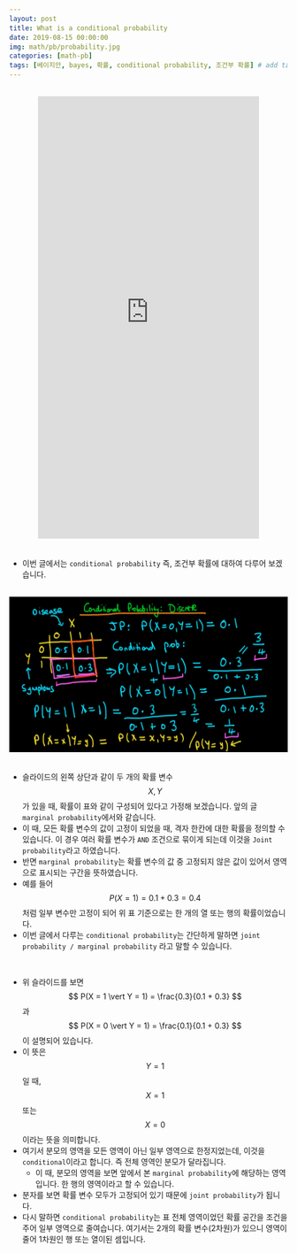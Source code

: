 ```yaml
---
layout: post
title: What is a conditional probability
date: 2019-08-15 00:00:00
img: math/pb/probability.jpg
categories: [math-pb] 
tags: [베이지안, bayes, 확률, conditional probability, 조건부 확률] # add tag
---
```


<br>
<div style="text-align: center;">
    <iframe src="https://www.youtube.com/embed/_Y_xMTTmt-Q" frameborder="0" allowfullscreen="true" width="400px" height="800px"> </iframe>
</div>
<br>

- 이번 글에서는 `conditional probability` 즉, 조건부 확률에 대하여 다루어 보겠습니다.

<br>
<center><img src="../assets/img/math/pb/bayes_stat_07/1.PNG" alt="Drawing" style="width: 800px;"/></center>
<br>


- 슬라이드의 왼쪽 상단과 같이 두 개의 확률 변수 $$ X, Y $$ 가 있을 때, 확률이 표와 같이 구성되어 있다고 가정해 보겠습니다. 앞의 글 `marginal probability`에서와 같습니다.
- 이 때, 모든 확률 변수의 값이 고정이 되었을 때, 격자 한칸에 대한 확률을 정의할 수 있습니다. 이 경우 여러 확률 변수가 `AND` 조건으로 묶이게 되는데 이것을 `Joint probability`라고 하였습니다.
- 반면 `marginal probability`는 확률 변수의 값 중 고정되지 않은 값이 있어서 영역으로 표시되는 구간을 뜻하였습니다.
- 예를 들어 $$ P(X = 1) = 0.1 + 0.3 = 0.4 $$ 처럼 일부 변수만 고정이 되어 위 표 기준으로는 한 개의 열 또는 행의 확률이었습니다.
- 이번 글에서 다루는 `conditional probability`는 간단하게 말하면 `joint probability / marginal probability` 라고 말할 수 있습니다.

<br>

- 위 슬라이드를 보면 $$ P(X = 1 \vert Y = 1) = \frac{0.3}{0.1 + 0.3} $$과 $$ P(X = 0 \vert Y = 1) = \frac{0.1}{0.1 + 0.3} $$ 이 설명되어 있습니다.
- 이 뜻은 $$ Y = 1 $$ 일 때, $$ X = 1 $$ 또는 $$ X = 0 $$이라는 뜻을 의미합니다.
- 여기서 분모의 영역을 모든 영역이 아닌 일부 영역으로 한정지었는데, 이것을 `conditional`이라고 합니다. 즉 전체 영역인 분모가 달라집니다.
    - 이 때, 분모의 영역을 보면 앞에서 본 `marginal probability`에 해당하는 영역입니다. 한 행의 영역이라고 할 수 있습니다.
- 분자를 보면 확률 변수 모두가 고정되어 있기 때문에 `joint probability`가 됩니다.
- 다시 말하면 `conditional probability`는 표 전체 영역이었던 확률 공간을 조건을 주어 일부 영역으로 줄여습니다. 여기서는 2개의 확률 변수(2차원)가 있으니 영역이 줄어 1차원인 행 또는 열이된 셈입니다.
    

